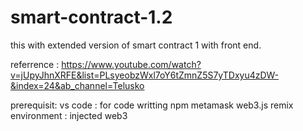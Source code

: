 # smart-contract-1.2
this with extended version of smart contract 1 with front end.

referrence : https://www.youtube.com/watch?v=jUpyJhnXRFE&list=PLsyeobzWxl7oY6tZmnZ5S7yTDxyu4zDW-&index=24&ab_channel=Telusko

prerequisit:
vs code : for code writting
npm
metamask
web3.js
remix environment : injected web3


